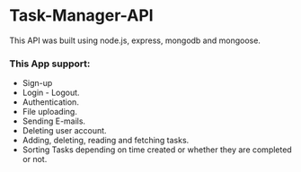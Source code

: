 # Task-Manager-API
This API was built using node.js, express, mongodb and mongoose.

### This App support:
* Sign-up
* Login - Logout.
* Authentication.
* File uploading.
* Sending E-mails.
* Deleting user account.
* Adding, deleting, reading and fetching tasks.
* Sorting Tasks depending on time created or whether they are completed or not.
